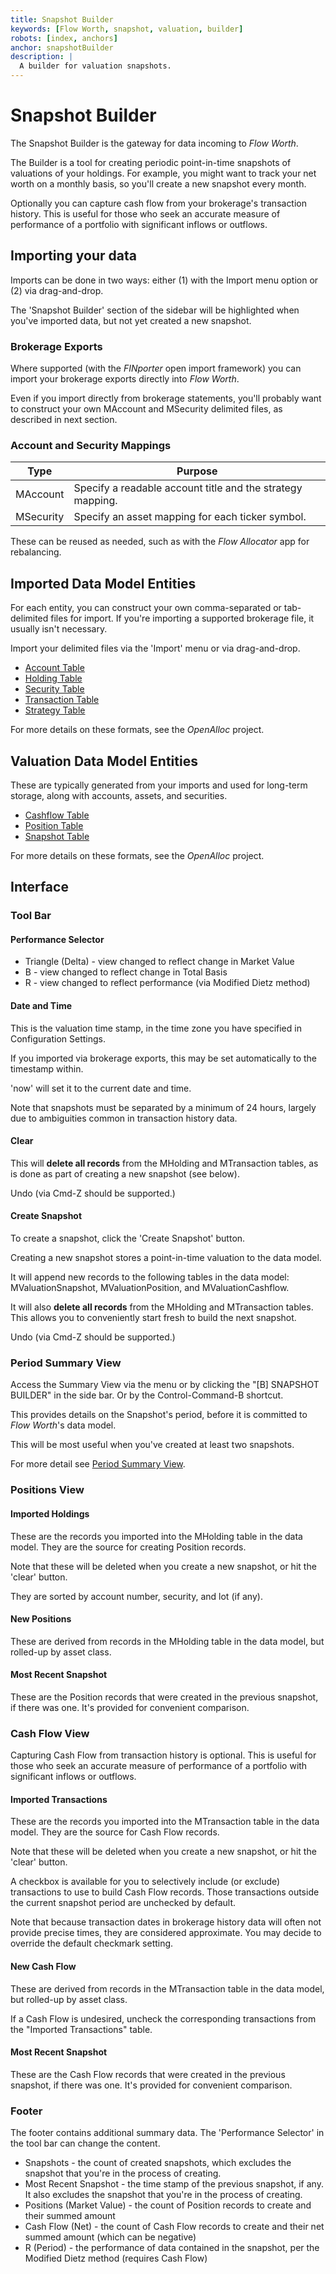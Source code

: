```yaml
---
title: Snapshot Builder
keywords: [Flow Worth, snapshot, valuation, builder]
robots: [index, anchors]
anchor: snapshotBuilder
description: |
  A builder for valuation snapshots.
---
```


#  Snapshot Builder

The Snapshot Builder is the gateway for data incoming to _Flow Worth_.

The Builder is a tool for creating periodic point-in-time snapshots of valuations of your holdings. For example, you might want to track your net worth on a monthly basis, so you'll create a new snapshot every month.

Optionally you can capture cash flow from your brokerage's transaction history. This is useful for those who seek an accurate measure of performance of a portfolio with significant inflows or outflows.

## Importing your data

Imports can be done in two ways: either (1) with the Import menu option or (2) via drag-and-drop.

The 'Snapshot Builder' section of the sidebar will be highlighted when you've imported data, but not yet created a new snapshot.

### Brokerage Exports

Where supported (with the _FINporter_ open import framework) you can import your brokerage exports directly into _Flow Worth_.

Even if you import directly from brokerage statements, you'll probably want to construct your own MAccount and MSecurity delimited files, as described in next section.

### Account and Security Mappings

| Type | Purpose |
| ---- | ------- |
| MAccount | Specify a readable account title and the strategy mapping. |
| MSecurity | Specify an asset mapping for each ticker symbol. |

These can be reused as needed, such as with the _Flow Allocator_ app for rebalancing.

## Imported Data Model Entities

For each entity, you can construct your own comma-separated or tab-delimited files for import. If you're importing a supported brokerage file, it usually isn't necessary.

Import your delimited files via the 'Import' menu or via drag-and-drop.

* [Account Table ](shared/account)
* [Holding Table](shared/account_holding)
* [Security Table](shared/security)
* [Transaction Table](shared/transaction)
* [Strategy Table](shared/strategy)

For more details on these formats, see the _OpenAlloc_ project.

## Valuation Data Model Entities

These are typically generated from your imports and used for long-term storage, along with accounts, assets, and securities.

* [Cashflow Table](shared/valuation_cash_flow)
* [Position Table](shared/valuation_position)
* [Snapshot Table](shared/valuation_snapshot)

For more details on these formats, see the _OpenAlloc_ project.

## Interface

### Tool Bar

#### Performance Selector

* Triangle (Delta) - view changed to reflect change in Market Value
* B - view changed to reflect change in Total Basis
* R - view changed to reflect performance (via Modified Dietz method)

#### Date and Time

This is the valuation time stamp, in the time zone you have specified in Configuration Settings.

If you imported via brokerage exports, this may be set automatically to the timestamp within.

'now' will set it to the current date and time.

Note that snapshots must be separated by a minimum of 24 hours, largely due to ambiguities common in transaction history data.

#### Clear

This will **delete all records** from the MHolding and MTransaction tables, as is done as part of creating a new snapshot (see below).

Undo (via Cmd-Z should be supported.)

#### Create Snapshot

To create a snapshot, click the 'Create Snapshot' button.

Creating a new snapshot stores a point-in-time valuation to the data model.

It will append new records to the following tables in the data model: MValuationSnapshot, MValuationPosition, and MValuationCashflow.

It will also **delete all records** from the MHolding and MTransaction tables. This allows you to conveniently start fresh to build the next snapshot.

Undo (via Cmd-Z should be supported.)

### Period Summary View

Access the Summary View via the menu or by clicking the "[B] SNAPSHOT BUILDER" in the side bar. Or by the Control-Command-B shortcut.

This provides details on the Snapshot's period, before it is committed to _Flow Worth_'s data model. 

This will be most useful when you've created at least two snapshots.

For more detail see [Period Summary View](periodSummary).

### Positions View

#### Imported Holdings

These are the records you imported into the MHolding table in the data model. They are the source for creating Position records.

Note that these will be deleted when you create a new snapshot, or hit the 'clear' button.

They are sorted by account number, security, and lot (if any).

#### New Positions

These are derived from records in the MHolding table in the data model, but rolled-up by asset class.

#### Most Recent Snapshot

These are the Position records that were created in the previous snapshot, if there was one. It's provided for convenient comparison.

### Cash Flow View

Capturing Cash Flow from transaction history is optional. This is useful for those who seek an accurate measure of performance of a portfolio with significant inflows or outflows.

#### Imported Transactions

These are the records you imported into the MTransaction table in the data model. They are the source for Cash Flow records.

Note that these will be deleted when you create a new snapshot, or hit the 'clear' button.

A checkbox is available for you to selectively include (or exclude) transactions to use to build Cash Flow records. Those transactions outside the current snapshot period are unchecked by default.

Note that because transaction dates in brokerage history data will often not provide precise times, they are considered approximate. You may decide to override the default checkmark setting.

#### New Cash Flow

These are derived from records in the MTransaction table in the data model, but rolled-up by asset class.

If a Cash Flow is undesired, uncheck the corresponding transactions from the "Imported Transactions" table.

#### Most Recent Snapshot

These are the Cash Flow records that were created in the previous snapshot, if there was one. It's provided for convenient comparison.

### Footer

The footer contains additional summary data. The 'Performance Selector' in the tool bar can change the content.

* Snapshots - the count of created snapshots, which excludes the snapshot that you're in the process of creating.
* Most Recent Snapshot - the time stamp of the previous snapshot, if any. It also excludes the snapshot that you're in the process of creating.
* Positions (Market Value) - the count of Position records to create and their summed amount
* Cash Flow (Net) - the count of Cash Flow records to create and their net summed amount (which can be negative)
* R (Period) - the performance of data contained in the snapshot, per the Modified Dietz method (requires Cash Flow)
